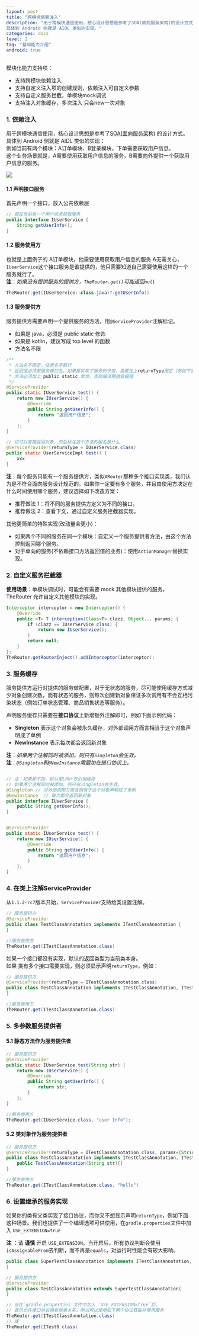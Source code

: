 ```yaml
---
layout: post
title: "跨模块依赖注入"
description: "用于跨模块通信使用，核心设计思想是参考了SOA(面向服务架构)的设计方式。
具体到 Android 侧就是 AIDL 类似的实现。"
categories: docs
level: 2
tag: "基础能力介绍"
android: true
---
```



模块化能力支持项：  

- 支持跨模块依赖注入
- 支持自定义注入项的创建规则，依赖注入可自定义参数
- 支持自定义服务拦截，单模块mock调试
- 支持注入对象缓存，多次注入 只会new一次对象

### 1. 依赖注入

用于跨模块通信使用，核心设计思想是参考了[SOA(面向服务架构)](https://baike.baidu.com/item/%E9%9D%A2%E5%90%91%E6%9C%8D%E5%8A%A1%E6%9E%B6%E6%9E%84/8258990) 的设计方式。
具体到 Android 侧就是 AIDL 类似的实现：  
例如当前有两个模块：A订单模块、B登录模块，下单需要获取用户信息。  
这个业务场景就是，A需要使用获取用户信息的服务，B需要向外提供一个获取用户信息的服务。    

<img src="https://cdn.kymjs.com:8843/qiniu/images/blog_image/therouter/3.jpeg" class="blog-img"/>

#### 1.1 声明接口服务

首先声明一个接口，放入公共依赖层  

```java
// 假设当前有一个用户信息获取服务
public interface IUserService {
    String getUserInfo();
}
```

#### 1.2 服务使用方  

也就是上面例子的 A订单模块，他需要使用获取用户信息的服务
A无需关心，`IUserService`这个接口服务是谁提供的，他只需要知道自己需要使用这样的一个服务就行了。  
**注**：*如果没有提供服务的提供方，`TheRouter.get()`可能返回`null`*    

```java
TheRouter.get(IUserService::class.java)?.getUserInfo()
```

#### 1.3 服务提供方  

服务提供方需要声明一个提供服务的方法，用`@ServiceProvider`注解标记。  

- 如果是 java，必须是 public static 修饰
- 如果是 kotlin，建议写成 top level 的函数
- 方法名不限  

```java
/**
 * 方法名不限定，任意名字都行
 * 返回值必须是服务接口名，如果是实现了服务的子类，需要加上returnType限定（例如下面代码）
 * 方法必须加上 public static 修饰，否则编译期就会报错
 */
@ServiceProvider
public static IUserService test() {
    return new IUserService() {
        @Override
        public String getUserInfo() {
            return "返回用户信息";
        }
    };
}

// 也可以直接返回对象，然后标注这个方法的服名是什么
@ServiceProvider(returnType = IUserService.class)
public static UserServiceImpl test() {
    xxx
}
```

**注**：每个服务只能有一个服务提供方，类似`ARouter`那种多个接口实现类，我们认为是不符合面向服务设计规范的。如果你一定要有多个服务，并且由使用方决定在什么时间使用哪个服务，建议选择如下改造方案：  

* 推荐做法 1：将不同的服务提供方定义为不同的接口。  
* 推荐做法 2：查看下文，通过自定义服务拦截器实现。  

其他更简单的特殊实现(改动量会更小)：

* 如果两个不同的服务在同一个模块：自定义一个服务提供者方法，由这个方法控制返回哪个服务。    
* 对于单向的服务(不依赖接口方法返回值的业务)：使用`ActionManager`替换实现。  

### 2. 自定义服务拦截器  

**使用场景**：单模块调试时，可能会有需要 mock 其他模块提供的服务，TheRouter 允许自定义其他模块的实现。   

```java
Interceptor interceptor = new Interceptor() {
    @Override
    public <T> T interception(Class<T> clazz, Object... params) {
        if (clazz == IUserService.class) {
            return new IUserService();
        }
        return null;
    }
};
TheRouter.getRouterInject().addInterceptor(interceptor);
```

### 3. 服务缓存

服务提供方运行对提供的服务做配置，对于无状态的服务，尽可能使用缓存方式减少对象创建次数，而有状态的服务，则每次创建新对象保证多次调用有不会互相污染状态（例如订单状态管理、商品销售状态等服务）。      

声明服务缓存只需要在**接口协议**上新增额外注解即可，例如下面示例代码：  

- **Singleton** 表示这个对象会被永久缓存，对外部调用方而言相当于这个对象声明成了单例
- **NewInstance** 表示每次都会返回新对象  

**注**：*如果两个注解同时被添加，则只有`Singleton`会生效。*  
**注**：*`@Singleton`和`@NewInstance`需要加在接口协议上。*  

```java

// 注：如果都不加，默认是LRU+软引用缓存
// 如果两个注解同时被添加，则只有Singleton会生效。
@Singleton // 对外部调用方而言相当于这个对象声明成了单例
@NewInstance  // 每次都会返回新对象
public interface IUserService {
    public String getUserInfo();
}


@ServiceProvider
public static IUserService test() {
    return new IUserService() {
        @Override
        public String getUserInfo() {
            return "返回用户信息";
        }
    };
}
```  

### 4. 在类上注解ServiceProvider

从`1.1.2-rc7`版本开始，`ServiceProvider`支持给类设置注解。  

```java
// 服务提供方
@ServiceProvider
public class TestClassAnnotation implements ITestClassAnnotation {
}

//服务使用方
TheRouter.get(ITestClassAnnotation.class)
```

如果一个接口都没有实现，默认的返回类型为当前类本身。  
如果 类有多个接口需要实现，则必须显示声明`returnType`，例如：

```java
// 服务提供方
@ServiceProvider(returnType = ITestClassAnnotation.class)
public class TestClassAnnotation implements ITestClassAnnotation, ITest0 {
}

//服务使用方
TheRouter.get(ITestClassAnnotation.class)
```

### 5. 多参数服务提供者

#### 5.1 静态方法作为服务提供者

```java
// 服务提供方
@ServiceProvider
public static IUserService test(String str) {
    return new IUserService() {
        @Override
        public String getUserInfo() {
            return str;
        }
    };
}

//服务使用方
TheRouter.get(IUserService.class, "user Info");
```

#### 5.2 类对象作为服务提供者

```java
// 服务提供方
@ServiceProvider(returnType = ITestClassAnnotation.class, params={String.class})
public class TestClassAnnotation implements ITestClassAnnotation, ITest0 {
	public TestClassAnnotation(String str){}
}

//服务使用方
TheRouter.get(ITestClassAnnotation.class, "hello")
```

### 6. 设置继承的服务实现  

如果你的类有父类实现了接口协议，而你又不想显示声明`returnType`，例如下面这种场景。我们也提供了一个编译选项可供使用，在`gradle.properties`文件中加入 `USE_EXTENSION=true`    

**注** ：请 **谨慎** 开启 `USE_EXTENSION`。当开启后，所有协议判断会使用`isAssignableFrom`去判断，而不再是`equals`，对运行时性能会有较大影响。  

```java
public class SuperTestClassAnnotation implements ITestClassAnnotation, ITest0 {
}

// 服务提供方
@ServiceProvider
public class TestClassAnnotation extends SuperTestClassAnnotation{
}

// 当在`gradle.properties`文件中加入 `USE_EXTENSION=true`后，
// 表示允许接口协议拥有继承关系，所以可以使用如下两个协议获取并使用服务
TheRouter.get(ITestClassAnnotation.class)
// 或
TheRouter.get(ITest0.class)
```



